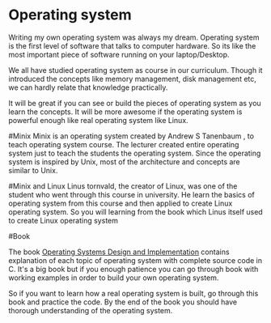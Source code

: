 # Operating system

Writing my own operating system was always my dream. Operating system is the first level of software that talks to computer hardware. So its like the most important piece of software running on your laptop/Desktop.

We all have studied operating system as course in our curriculum. Though it introduced the concepts like memory management, disk management etc, we can hardly relate that knowledge practically.

It will be great if you can see or build the pieces of operating system as you learn the concepts. It will be more awesome if the operating system is powerful enough like real operating system like Linux.


#Minix
Minix is an operating system created by Andrew S Tanenbaum , to teach operating system course. The lecturer created entire operating system just to teach the students the operating system. Since the operating system is inspired by Unix, most of the architecture and concepts are similar to Unix.


#Minix and Linux
Linus tornvald, the creator of Linux, was one of the student who went through this course in university. He learn the basics of operating system from this course  and then applied to create Linux operating system. So you will learning from the book which Linus itself used to create Linux operating system


#Book

The book [Operating Systems Design and Implementation](http://www.amazon.com/Operating-Systems-Design-Implementation-Edition/dp/0131429388) contains explanation of each topic of operating system with complete source code in C. It's a big book but if you enough patience you can go through book with working examples in order to build your own operating system.

So if you want to learn how a real operating system is built, go through this book and practice the code. By the end of the book you should have thorough understanding of the operating system.





